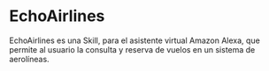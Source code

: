 # EchoAirlines
EchoAirlines es una Skill, para el asistente virtual Amazon Alexa, que permite al usuario la consulta y reserva de vuelos en un sistema de aerolíneas.
